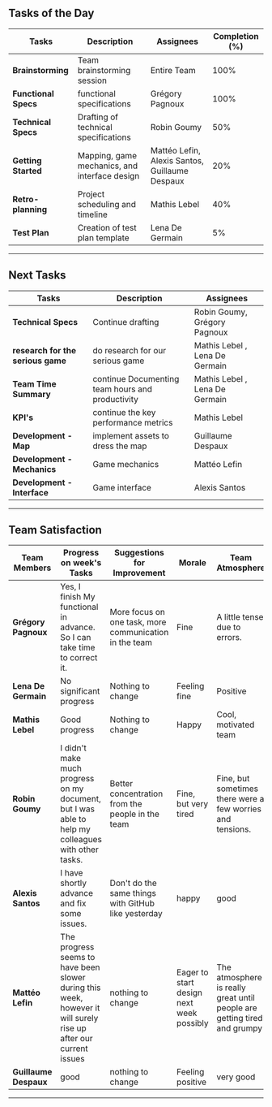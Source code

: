 

## Tasks of the Day

| **Tasks**              | **Description**                                     | **Assignees**                                  | **Completion (%)** |
|------------------------|-----------------------------------------------------|------------------------------------------------|---------------------|
| **Brainstorming**      | Team brainstorming session                          | Entire Team                                    | 100%               |
| **Functional Specs**   | functional specifications       | Grégory Pagnoux                                | 100%                |
| **Technical Specs**    | Drafting of technical specifications                | Robin Goumy                                    | 50%                |
| **Getting Started**    | Mapping, game mechanics, and interface design       | Mattéo Lefin, Alexis Santos, Guillaume Despaux | 20%                |
| **Retro-planning**     | Project scheduling and timeline                     | Mathis Lebel                                   | 40%                |
| **Test Plan**          | Creation of test plan template                      | Lena De Germain                                | 5%                 |

---

## Next Tasks

| **Tasks**                | **Description**                              | **Assignees**          |
|--------------------------|----------------------------------------------|------------------------|
| **Technical Specs**      | Continue drafting                            | Robin Goumy, Grégory Pagnoux            |
| **research for the serious game**              |  do research for our serious game                     | Mathis Lebel , Lena De Germain         |
| **Team Time Summary**    | continue  Documenting team hours and productivity      | Mathis Lebel , Lena De Germain         |
| **KPI's**                | continue the key performance metrics | Mathis Lebel           |
| **Development - Map**    | implement assets to dress the map                            | Guillaume Despaux      |
| **Development - Mechanics** | Game mechanics                           | Mattéo Lefin           |
| **Development - Interface** | Game interface                           | Alexis Santos          |

---

## Team Satisfaction

| **Team Members**     | **Progress on week's Tasks**                                 | **Suggestions for Improvement**                  | **Morale**                   | **Team Atmosphere**       | **Warnings Today** | **Total Warnings** |
|----------------------|-------------------------------------------------------------|--------------------------------------------------|------------------------------|---------------------------|--------------------|---------------------|
| **Grégory Pagnoux**  | Yes, I finish My functional in advance. So I can take time to correct it.               | More focus on one task, more communication in the team                      | Fine          | A little tense due to errors.               | 0                   | 0
| **Lena De Germain**  | No significant progress                                     | Nothing to change                                | Feeling fine                 | Positive                  | 0                  | 0                   |
| **Mathis Lebel**     | Good progress                                               | Nothing to change                                | Happy                        | Cool, motivated team      | 0                  | 0                   |
| **Robin Goumy**      | I didn't make much progress on my document, but I was able to help my colleagues with other tasks.               | Better concentration from the people in the team                 | Fine, but very tired |Fine, but sometimes there were a few worries and tensions. | 0                  | 0                   | 
| **Alexis Santos**    | I have shortly advance and fix some issues.      |  Don't do the same things with GitHub like yesterday | happy | good | 0                  | 0                   |
| **Mattéo Lefin**     | The progress seems to have been slower during this week, however it will surely rise up after our current issues                                 | nothing to change                            | Eager to start design next week possibly      |  The atmosphere is really great until people are getting tired and grumpy       | 0                  | 0                   |
| **Guillaume Despaux**|good | nothing to change | Feeling positive | very good          | 0                  | 0                   |

---
